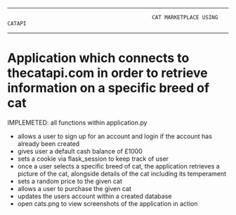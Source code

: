 -----------------------------------------------------------------------------------------------------------------------------------------------------------
                                                  CAT MARKETPLACE USING CATAPI
-----------------------------------------------------------------------------------------------------------------------------------------------------------
# Application which connects to thecatapi.com in order to retrieve information on a specific breed of cat

IMPLEMETED:
all functions within application.py

* allows a user to sign up for an account and login if the account has already been created
* gives user a default cash balance of £1000
* sets a cookie via flask_session to keep track of user
* once a user selects a specific breed of cat, the application retrieves a picture of the cat, alongside details of the cat including its temperament
* sets a random price to the given cat
* allows a user to purchase the given cat
* updates the users account within a created database
* open cats.png to view screenshots of the application in action

